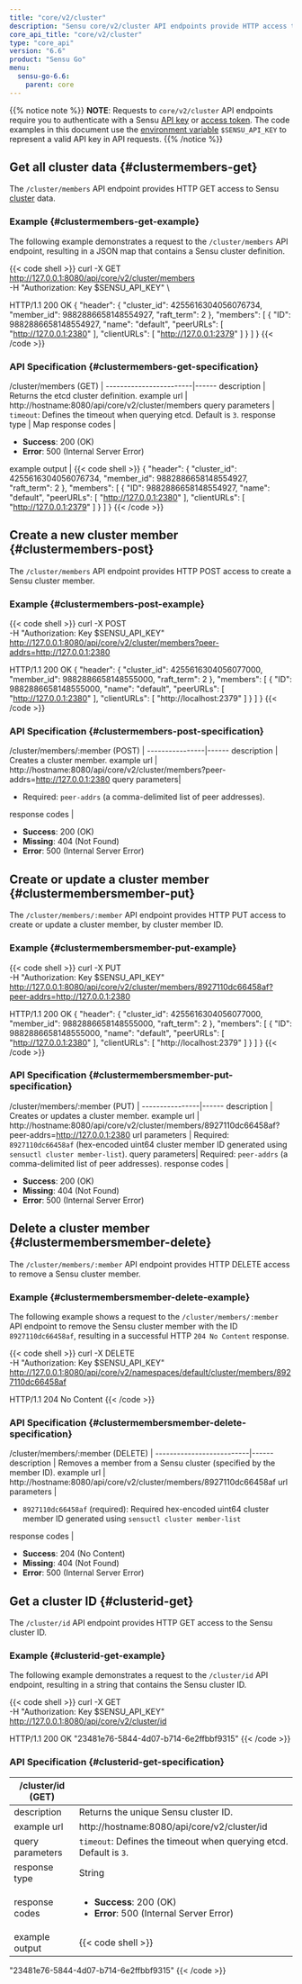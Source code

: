```yaml
---
title: "core/v2/cluster"
description: "Sensu core/v2/cluster API endpoints provide HTTP access to Sensu cluster data. This reference includes examples for retrieving cluster definitions, creating cluster members, and more."
core_api_title: "core/v2/cluster"
type: "core_api"
version: "6.6"
product: "Sensu Go"
menu:
  sensu-go-6.6:
    parent: core
---
```


{{% notice note %}}
**NOTE**: Requests to `core/v2/cluster` API endpoints require you to authenticate with a Sensu [API key](../../#configure-an-environment-variable-for-api-key-authentication) or [access token](../../#authenticate-with-the-authentication-api).
The code examples in this document use the [environment variable](../../#configure-an-environment-variable-for-api-key-authentication) `$SENSU_API_KEY` to represent a valid API key in API requests.
{{% /notice %}}

## Get all cluster data {#clustermembers-get}

The `/cluster/members` API endpoint provides HTTP GET access to Sensu [cluster][1] data.

### Example {#clustermembers-get-example}

The following example demonstrates a request to the `/cluster/members` API endpoint, resulting in a JSON map that contains a Sensu cluster definition.

{{< code shell >}}
curl -X GET \
http://127.0.0.1:8080/api/core/v2/cluster/members \
-H "Authorization: Key $SENSU_API_KEY" \

HTTP/1.1 200 OK
{
  "header": {
    "cluster_id": 4255616304056076734,
    "member_id": 9882886658148554927,
    "raft_term": 2
  },
  "members": [
    {
      "ID": 9882886658148554927,
      "name": "default",
      "peerURLs": [
        "http://127.0.0.1:2380"
      ],
      "clientURLs": [
        "http://127.0.0.1:2379"
      ]
    }
  ]
}
{{< /code >}}

### API Specification {#clustermembers-get-specification}

/cluster/members (GET)  | 
------------------------|------
description             | Returns the etcd cluster definition.
example url             | http://hostname:8080/api/core/v2/cluster/members
query parameters        | `timeout`: Defines the timeout when querying etcd. Default is `3`.
response type           | Map
response codes          | <ul><li>**Success**: 200 (OK)</li><li>**Error**: 500 (Internal Server Error)</li></ul>
example output          | {{< code shell >}}
{
  "header": {
    "cluster_id": 4255616304056076734,
    "member_id": 9882886658148554927,
    "raft_term": 2
  },
  "members": [
    {
      "ID": 9882886658148554927,
      "name": "default",
      "peerURLs": [
        "http://127.0.0.1:2380"
      ],
      "clientURLs": [
        "http://127.0.0.1:2379"
      ]
    }
  ]
}
{{< /code >}}

## Create a new cluster member {#clustermembers-post}

The `/cluster/members` API endpoint provides HTTP POST access to create a Sensu cluster member.

### Example {#clustermembers-post-example}

{{< code shell >}}
curl -X POST \
-H "Authorization: Key $SENSU_API_KEY" \
http://127.0.0.1:8080/api/core/v2/cluster/members?peer-addrs=http://127.0.0.1:2380

HTTP/1.1 200 OK
{
  "header": {
    "cluster_id": 4255616304056077000,
    "member_id": 9882886658148555000,
    "raft_term": 2
  },
  "members": [
    {
      "ID": 9882886658148555000,
      "name": "default",
      "peerURLs": [
        "http://127.0.0.1:2380"
      ],
      "clientURLs": [
        "http://localhost:2379"
      ]
    }
  ]
}
{{< /code >}}

### API Specification {#clustermembers-post-specification}

/cluster/members/:member (POST) | 
----------------|------
description     | Creates a cluster member.
example url     | http://hostname:8080/api/core/v2/cluster/members?peer-addrs=http://127.0.0.1:2380
query parameters| <ul><li>Required: `peer-addrs` (a comma-delimited list of peer addresses).</li></ul>
response codes   | <ul><li>**Success**: 200 (OK)</li><li> **Missing**: 404 (Not Found)</li><li>**Error**: 500 (Internal Server Error)</li></ul>

## Create or update a cluster member {#clustermembersmember-put}

The `/cluster/members/:member` API endpoint provides HTTP PUT access to create or update a cluster member, by cluster member ID.

### Example {#clustermembersmember-put-example}

{{< code shell >}}
curl -X PUT \
-H "Authorization: Key $SENSU_API_KEY" \
http://127.0.0.1:8080/api/core/v2/cluster/members/8927110dc66458af?peer-addrs=http://127.0.0.1:2380

HTTP/1.1 200 OK
{
  "header": {
    "cluster_id": 4255616304056077000,
    "member_id": 9882886658148555000,
    "raft_term": 2
  },
  "members": [
    {
      "ID": 9882886658148555000,
      "name": "default",
      "peerURLs": [
        "http://127.0.0.1:2380"
      ],
      "clientURLs": [
        "http://localhost:2379"
      ]
    }
  ]
}
{{< /code >}}

### API Specification {#clustermembersmember-put-specification}

/cluster/members/:member (PUT) | 
----------------|------
description     | Creates or updates a cluster member.
example url     | http://hostname:8080/api/core/v2/cluster/members/8927110dc66458af?peer-addrs=http://127.0.0.1:2380
url parameters  | Required: `8927110dc66458af` (hex-encoded uint64 cluster member ID generated using `sensuctl cluster member-list`).
query parameters| Required: `peer-addrs` (a comma-delimited list of peer addresses).</li></ul>
response codes   | <ul><li>**Success**: 200 (OK)</li><li> **Missing**: 404 (Not Found)</li><li>**Error**: 500 (Internal Server Error)</li></ul>

## Delete a cluster member {#clustermembersmember-delete}

The `/cluster/members/:member` API endpoint provides HTTP DELETE access to remove a Sensu cluster member.

### Example {#clustermembersmember-delete-example}

The following example shows a request to the `/cluster/members/:member` API endpoint to remove the Sensu cluster member with the ID `8927110dc66458af`, resulting in a successful HTTP `204 No Content` response.

{{< code shell >}}
curl -X DELETE \
-H "Authorization: Key $SENSU_API_KEY" \
http://127.0.0.1:8080/api/core/v2/namespaces/default/cluster/members/8927110dc66458af

HTTP/1.1 204 No Content
{{< /code >}}

### API Specification {#clustermembersmember-delete-specification}

/cluster/members/:member (DELETE) | 
--------------------------|------
description               | Removes a member from a Sensu cluster (specified by the member ID).
example url               | http://hostname:8080/api/core/v2/cluster/members/8927110dc66458af
url parameters            | <ul><li>`8927110dc66458af` (required): Required hex-encoded uint64 cluster member ID generated using `sensuctl cluster member-list`</li></ul>
response codes            | <ul><li>**Success**: 204 (No Content)</li><li>**Missing**: 404 (Not Found)</li><li>**Error**: 500 (Internal Server Error)</li></ul>

## Get a cluster ID {#clusterid-get}

The `/cluster/id` API endpoint provides HTTP GET access to the Sensu cluster ID.

### Example {#clusterid-get-example}

The following example demonstrates a request to the `/cluster/id` API endpoint, resulting in a string that contains the Sensu cluster ID.

{{< code shell >}}
curl -X GET \
 -H "Authorization: Key $SENSU_API_KEY" \
http://127.0.0.1:8080/api/core/v2/cluster/id

HTTP/1.1 200 OK
"23481e76-5844-4d07-b714-6e2ffbbf9315"
{{< /code >}}

### API Specification {#clusterid-get-specification}

/cluster/id (GET) | |
------------------|------
description       | Returns the unique Sensu cluster ID.
example url       | http://hostname:8080/api/core/v2/cluster/id
query parameters  | `timeout`: Defines the timeout when querying etcd. Default is `3`.
response type     | String
response codes    | <ul><li>**Success**: 200 (OK)</li><li>**Error**: 500 (Internal Server Error)</li></ul>
example output    | {{< code shell >}}
"23481e76-5844-4d07-b714-6e2ffbbf9315"
{{< /code >}}

[1]: ../../../operations/deploy-sensu/cluster-sensu/
